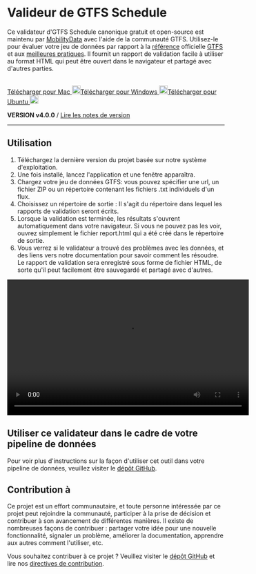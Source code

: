 # Valideur de GTFS Schedule

Ce validateur d'GTFS Schedule canonique gratuit et open-source est maintenu par [MobilityData](https://mobilitydata.org) avec l'aide de la communauté GTFS. Utilisez-le pour évaluer votre jeu de données par rapport à la [référence](reference.md) officielle [GTFS](reference.md) et aux [meilleures pratiques](best-practices.md). Il fournit un rapport de validation facile à utiliser au format HTML qui peut être ouvert dans le navigateur et partagé avec d'autres parties.

<!-- <img class="center" src="../../assets/validator_animation.gif" width="150"> -->

<br>

<div class="usage-buttons">
   <a class="button" href="https://share.mobilitydata.org/validator-installer-mac">Télécharger pour Mac <img class="icon" src="../../assets/apple.svg" width="20"/></a><a class="button" href="https://share.mobilitydata.org/validator-installer-windows">Télécharger pour Windows <img class="icon" src="../../assets/windows.svg" width="20"/></a><a class="button" href="https://share.mobilitydata.org/validator-installer-ubuntu">Télécharger pour Ubuntu</a><a class="button" href="https://share.mobilitydata.org/validator-installer-ubuntu"> <img class="icon" src="../../assets/ubuntu.svg" width="20"/>
</a></div>

**VERSION v4.0.0** / [Lire les notes de version](https://github.com/MobilityData/gtfs-validator/releases/latest)

<hr/>

## Utilisation

<div class="usage">
    <div class="usage-list">
        <ol>
            <li>Téléchargez la dernière version du projet basée sur notre système d'exploitation.</li>
            <li>Une fois installé, lancez l'application et une fenêtre apparaîtra.</li>
            <li>Chargez votre jeu de données GTFS: vous pouvez spécifier une url, un fichier ZIP ou un répertoire contenant les fichiers .txt individuels d'un flux.</li>
            <li>Choisissez un répertoire de sortie : Il s'agit du répertoire dans lequel les rapports de validation seront écrits.</li>
            <li>Lorsque la validation est terminée, les résultats s'ouvrent automatiquement dans votre navigateur. Si vous ne pouvez pas les voir, ouvrez simplement le fichier report.html qui a été créé dans le répertoire de sortie.</li>
            <li>Vous verrez si le validateur a trouvé des problèmes avec les données, et des liens vers notre documentation pour savoir comment les résoudre. Le rapport de validation sera enregistré sous forme de fichier HTML, de sorte qu'il peut facilement être sauvegardé et partagé avec d'autres.</li>
        </ol>
    </div>
    <div class="usage-video">
        <video class="center" width="560" height="315" controls="">
            <source src="../../assets/validator_demo_large.mp4" type="video/mp4">
        </source></video>
    </div>
</div>

## Utiliser ce validateur dans le cadre de votre pipeline de données

Pour voir plus d'instructions sur la façon d'utiliser cet outil dans votre pipeline de données, veuillez visiter le [dépôt GitHub](https://github.com/MobilityData/gtfs-validator).

## Contribution à

Ce projet est un effort communautaire, et toute personne intéressée par ce projet peut rejoindre la communauté, participer à la prise de décision et contribuer à son avancement de différentes manières. Il existe de nombreuses façons de contribuer : partager votre idée pour une nouvelle fonctionnalité, signaler un problème, améliorer la documentation, apprendre aux autres comment l'utiliser, etc.

Vous souhaitez contribuer à ce projet ? Veuillez visiter le [dépôt GitHub](https://github.com/MobilityData/gtfs-validator) et lire nos [directives de contribution](https://github.com/MobilityData/gtfs-validator/blob/master/docs/CONTRIBUTING.md).
